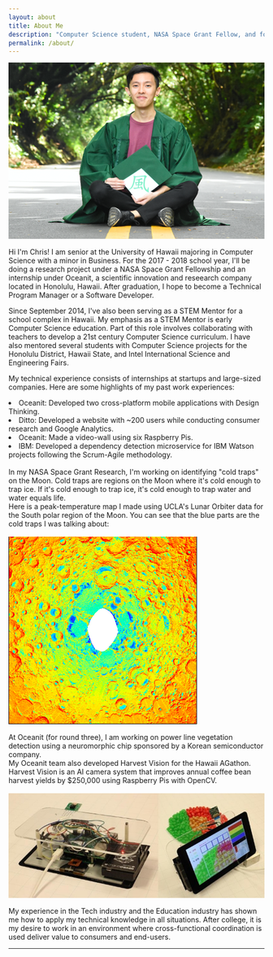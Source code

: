```yaml
---
layout: about
title: About Me
description: "Computer Science student, NASA Space Grant Fellow, and former IBM Software Developer Intern with the goal of using technology to create value."
permalink: /about/
---
```


<img class="ui fluid centered large image" src="../images/chris.png">

Hi I'm Chris! I am senior at the University of Hawaii majoring in Computer Science with a minor in Business.
For the 2017 - 2018 school year, I'll be doing a research project under a NASA Space Grant Fellowship and an internship under Oceanit, a scientific innovation and reseearch company located in Honolulu, Hawaii. After graduation, I hope to become a Technical Program Manager or a Software Developer.

Since September 2014, I've also been serving as a STEM Mentor for a school complex in Hawaii. My emphasis as a STEM Mentor is early Computer Science education. Part of this role involves collaborating with teachers to develop a 21st century Computer Science curriculum. I have also mentored several students with Computer Science projects for the Honolulu District, Hawaii State, and Intel International Science and Engineering Fairs.

My technical experience consists of internships at startups and large-sized companies.
Here are some highlights of my past work experiences:

<li> Oceanit: Developed two cross-platform mobile applications with Design Thinking.
<li> Ditto: Developed a website with ~200 users while conducting consumer research and Google Analytics.
<li> Oceanit: Made a video-wall using six Raspberry Pis.
<li> IBM: Developed a dependency detection microservice for IBM Watson projects following the Scrum-Agile methodology.
<br>
<br>
In my NASA Space Grant Research, I'm working on identifying "cold traps" on the Moon. Cold traps are regions on the Moon where it's cold enough to trap ice. If it's cold enough to trap ice, it's cold enough to trap water and water equals life.
<br>
Here is a peak-temperature map I made using UCLA's Lunar Orbiter data for the South polar region of the Moon.
You can see that the blue parts are the cold traps I was talking about:
<br>
<br>
<img class="ui fluid centered large image" src="../images/peak.png">
<br>

At Oceanit (for round three), I am working on power line vegetation detection using a neuromorphic chip sponsored by a Korean semiconductor company.
<br>
My Oceanit team also developed Harvest Vision for the Hawaii AGathon. Harvest Vision is an AI camera system that improves annual coffee bean harvest yields by $250,000 using Raspberry Pis with OpenCV.
<br>
<br>
<img class="ui fluid centered large image" src="../images/harvest.jpeg">
<br>


My experience in the Tech industry and the Education industry has shown me how to apply my technical knowledge in all situations. After college, it is my desire to work in an environment where cross-functional coordination is used deliver value to consumers and end-users.

<hr>
